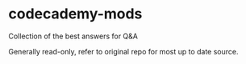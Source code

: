 # codecademy-mods
Collection of the best answers for Q&amp;A

Generally read-only, refer to original repo for most up to date source. 
